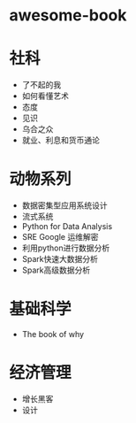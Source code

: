 # awesome-book

# 社科
* 了不起的我
* 如何看懂艺术
* 态度
* 见识
* 乌合之众
* 就业、利息和货币通论

# 动物系列
* 数据密集型应用系统设计
* 流式系统
* Python for Data Analysis
* SRE Google 运维解密
* 利用python进行数据分析
* Spark快速大数据分析
* Spark高级数据分析

# 基础科学
* The book of why

# 经济管理
* 增长黑客
* 设计
